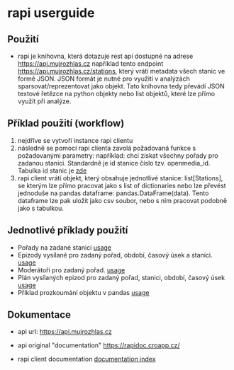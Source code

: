 # rapi userguide

## Použití

- rapi je knihovna, která dotazuje rest api dostupné na adrese <https://api.mujrozhlas.cz> například tento endpoint <https://api.mujrozhlas.cz/stations>, který vrátí metadata všech stanic ve formě JSON. JSON formát je nutné pro využití v analýzách sparsovat/reprezentovat jako objekt.
Tato knihovna tedy převádí JSON textové řetězce na python objekty nebo list objektů, které lze přímo využít při analýze.

## Příklad použití (workflow)

1. nejdříve se vytvoří instance rapi clientu
2. následně se pomocí rapi clienta zavolá požadovaná funkce s požadovanými parametry:
například: chci získat všechny pořady pro zadanou stanici. Standardně je id stanice číslo tzv. openmedia_id. Tabulka id stanic je [zde](../../src/rapi/data/stations_ids.csv)
3. rapi client vrátí objekt, který obsahuje jednotlivé stanice: list[Stations], se kterým lze přímo pracovat jako s list of dictionaries nebo lze převést jednoduše na pandas dataframe: pandas.DataFrame(data). Tento dataframe lze pak uložit jako csv soubor, nebo s ním pracovat podobně jako s tabulkou.

## Jednotlivé příklady použití
- Pořady na zadané stanici [usage](./notebooks/station_shows.ipynb)
- Epizody vysílané pro zadaný pořad, období, časový úsek a stanici. [usage](./notebooks/show_episodes.ipynb)
- Moderátoři pro zadaný pořad. [usage](./notebooks/moderators.ipynb)
- Plán vysílaných epizod pro zadaný pořad, stanici, období, časový úsek [usage](./notebooks/show_schedules.ipynb)
- Příklad prozkoumání objektu v pandas
[usage](./notebooks/explore_in_pandas.ipynb)

## Dokumentace
- api url: 
<https://api.mujrozhlas.cz>

- api original "documentation"
<https://rapidoc.croapp.cz/>

- rapi client documentation
[documentation index](index.rst)

